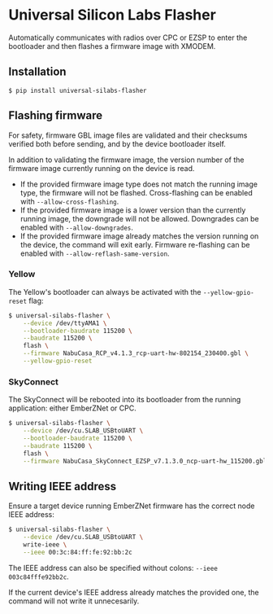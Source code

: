 # Universal Silicon Labs Flasher
Automatically communicates with radios over CPC or EZSP to enter the bootloader and then flashes a firmware image with XMODEM.

## Installation
```console
$ pip install universal-silabs-flasher
```

## Flashing firmware
For safety, firmware GBL image files are validated and their checksums verified both before sending, and by the device bootloader itself.

In addition to validating the firmware image, the version number of the firmware image currently running on the device is read.

 - If the provided firmware image type does not match the running image type, the firmware will not be flashed. Cross-flashing can be enabled with `--allow-cross-flashing`.
 - If the provided firmware image is a lower version than the currently running image, the downgrade will not be allowed. Downgrades can be enabled with `--allow-downgrades`.
 - If the provided firmware image already matches the version running on the device, the command will exit early. Firmware re-flashing can be enabled with `--allow-reflash-same-version`.

### Yellow
The Yellow's bootloader can always be activated with the `--yellow-gpio-reset` flag:

```bash
$ universal-silabs-flasher \
    --device /dev/ttyAMA1 \
    --bootloader-baudrate 115200 \
    --baudrate 115200 \
    flash \
    --firmware NabuCasa_RCP_v4.1.3_rcp-uart-hw-802154_230400.gbl \
    --yellow-gpio-reset
```

### SkyConnect
The SkyConnect will be rebooted into its bootloader from the running application: either EmberZNet or CPC.

```bash
$ universal-silabs-flasher \
    --device /dev/cu.SLAB_USBtoUART \
    --bootloader-baudrate 115200 \
    --baudrate 115200 \
    flash \
    --firmware NabuCasa_SkyConnect_EZSP_v7.1.3.0_ncp-uart-hw_115200.gbl
```


## Writing IEEE address
Ensure a target device running EmberZNet firmware has the correct node IEEE address:

```bash
$ universal-silabs-flasher \
    --device /dev/cu.SLAB_USBtoUART \
    write-ieee \
    --ieee 00:3c:84:ff:fe:92:bb:2c
```

The IEEE address can also be specified without colons: `--ieee 003c84fffe92bb2c`.

If the current device's IEEE address already matches the provided one, the command will not write it unnecesarily.
